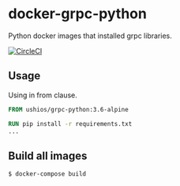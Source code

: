# docker-grpc-python
Python docker images that installed grpc libraries.

[![CircleCI](https://circleci.com/gh/ushios/docker-grpc-python.svg?style=shield)](https://circleci.com/gh/ushios/docker-grpc-python)

## Usage

Using in from clause.
```Dockerfile
FROM ushios/grpc-python:3.6-alpine

RUN pip install -r requirements.txt
...
```

## Build all images

```console
$ docker-compose build
```